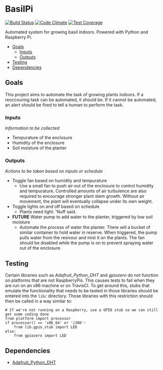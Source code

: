# BasilPi
[![Build Status](https://travis-ci.org/arunderwood/BasilPi.svg?branch=master)](https://travis-ci.org/arunderwood/BasilPi)
[![Code Climate](https://codeclimate.com/github/arunderwood/BasilPi/badges/gpa.svg)](https://codeclimate.com/github/arunderwood/BasilPi)
[![Test Coverage](https://codeclimate.com/github/arunderwood/BasilPi/badges/coverage.svg)](https://codeclimate.com/github/arunderwood/BasilPi/coverage)

Automated system for growing basil indoors.  Powered with Python and Raspberry Pi.

<!-- START doctoc generated TOC please keep comment here to allow auto update -->
<!-- DON'T EDIT THIS SECTION, INSTEAD RE-RUN doctoc TO UPDATE -->


- [Goals](#goals)
  - [Inputs](#inputs)
  - [Outputs](#outputs)
- [Testing](#testing)
- [Dependencies](#dependencies)

<!-- END doctoc generated TOC please keep comment here to allow auto update -->

## Goals

This project aims to automate the task of growing plants indoors.  If a reoccouring task can be automated, it should be.  If it cannot be automated, an alert should be fired to tell a human to perform the task.

### Inputs
_Information to be collected_
  * Tempurature of the enclosure
  * Humidity of the enclosure
  * Soil moisture of the planter

### Outputs
_Actions to be taken based on inputs or schedule_
  * Toggle fan based on humidity and tempurature
      - Use a small fan to push air out of the enclosure to control humidity and tempurature.  Controlled amounts of air turbulence are also required to encourage stronger plant stem growth.  Without air movement, the plant will eventually collapse under its own weight.
  * Toggle lights on and off based on schedule
      - Plants need light.  'Nuff said.
  * __FUTURE__ Water pump to add water to the planter, triggered by low soil moisture
      - Automate the process of water the planter.  There will a bucket of similar container to hold water in reserve.  When triggered, the pump pulls water from the resivour and mist it on the plants.  The fan should be disabled while the pump is on to prevent spraying water out of the enclosure.

## Testing

Certain libraries such as _Adafruit_Python_DHT_ and _gpiozero_ do not function on platforms that are not RaspberryPis.  This causes tests to fail when they are run on an x86 machine or on TravisCI.  To get around this, stubs that emulate the functionality that needs to be tested in those libraries should be entered into the `lib/` directory.  Those libraries with this restriction should then be called in a way similar to:

```
# If we're not running on a Raspberry, use a GPIO stub so we can still get some coding done
from platform import processor
if processor() == 'x86_64' or 'i386':
    from lib.gpio_stub import LED
else:
    from gpiozero import LED
```

## Dependencies

- [Adafruit_Python_DHT](https://github.com/adafruit/Adafruit_Python_DHT)
